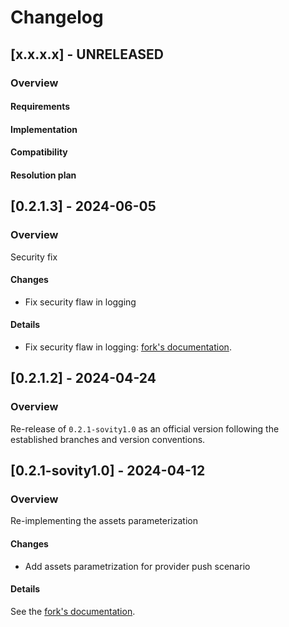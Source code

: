 # Changelog

## [x.x.x.x] - UNRELEASED

### Overview

#### Requirements

#### Implementation

#### Compatibility

#### Resolution plan

## [0.2.1.3] - 2024-06-05

### Overview

Security fix

#### Changes

- Fix security flaw in logging

#### Details

- Fix security flaw in logging: [fork's documentation](docs%2Fdeveloper%2Ffork%2F0.2.1.X.md).

## [0.2.1.2] - 2024-04-24

### Overview

Re-release of `0.2.1-sovity1.0` as an official version following the established branches and version conventions.

## [0.2.1-sovity1.0] - 2024-04-12


### Overview

Re-implementing the assets parameterization

#### Changes

- Add assets parametrization for provider push scenario

#### Details

See the [fork's documentation](docs%2Fdeveloper%2Ffork%2F0.2.1.X.md).
